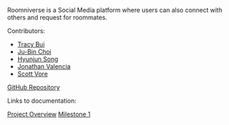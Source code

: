Roomniverse is a Social Media platform where users can also connect with others and request for roommates.

Contributors:
- [Tracy Bui](https://tbui00.github.io)
- [Ju-Bin Choi](https://jubinc0911.github.io)
- [Hyunjun Song](https://eric-song1773.github.io)
- [Jonathan Valencia](https://jon-valencia.github.io)
- [Scott Vore](https://syhv-git.github.io)

[GitHub Repository](https://github.com/roomniverse/roomniverse.github.io)

Links to documentation:

[Project Overview](/doc/Overview.md)
[Milestone 1](/doc/Milestone1.md)